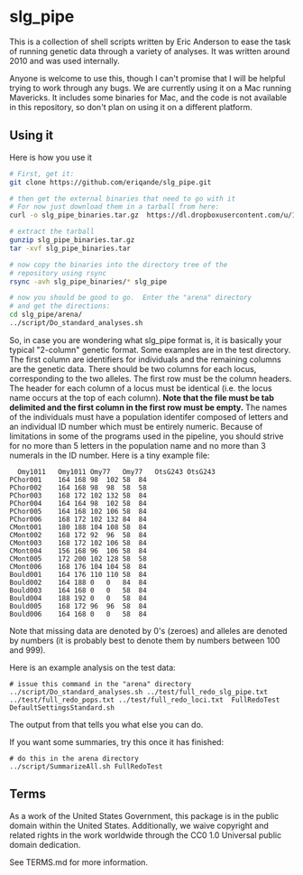 # slg_pipe

This is a collection of shell scripts written by Eric Anderson to ease the task of running genetic data through a variety of analyses.  It was written around 2010 and was used internally.

Anyone is welcome to use this, though I can't promise that I will be helpful trying to work through any bugs.  We are currently using it on a Mac running Mavericks.  It includes some binaries for Mac, and the code is not available in this repository, so don't plan on using it on a different platform.


## Using it
Here is how you use it


```sh
# First, get it:
git clone https://github.com/eriqande/slg_pipe.git

# then get the external binaries that need to go with it
# For now just download them in a tarball from here:
curl -o slg_pipe_binaries.tar.gz  https://dl.dropboxusercontent.com/u/19274778/slg_pipe_binaries.tar.gz

# extract the tarball
gunzip slg_pipe_binaries.tar.gz 
tar -xvf slg_pipe_binaries.tar 

# now copy the binaries into the directory tree of the 
# repository using rsync
rsync -avh slg_pipe_binaries/* slg_pipe

# now you should be good to go.  Enter the "arena" directory
# and get the directions:
cd slg_pipe/arena/
../script/Do_standard_analyses.sh
```

So, in case you are wondering what slg_pipe format is, it is basically your typical "2-column" genetic format.  Some examples are in the test directory.   The first column are identifiers for individuals and the remaining columns are the genetic data.  There should be two columns for each locus, corresponding to the two alleles.  The first row must be the column headers.  The header for each column of a locus must be identical (i.e. the locus name occurs at the top of each column). **Note that the file must be tab delimited and the first column in the first row must be empty.** The names of the individuals must have a population identifer composed of letters and an individual ID number which must be entirely numeric.  Because of limitations in some of the programs used in the pipeline, you should strive for no more than 5 letters in the population name and no more than 3 numerals in the ID number.  Here is a tiny example file:
```
  Omy1011	Omy1011	Omy77	Omy77	OtsG243	OtsG243
PChor001	164	168	98	102	58	84
PChor002	164	168	98	98	58	58
PChor003	168	172	102	132	58	84
PChor004	164	164	98	102	58	84
PChor005	164	168	102	106	58	84
PChor006	168	172	102	132	84	84
CMont001	180	188	104	108	58	84
CMont002	168	172	92	96	58	84
CMont003	168	172	102	106	58	84
CMont004	156	168	96	106	58	84
CMont005	172	200	102	128	58	58
CMont006	168	176	104	104	58	84
Bould001	164	176	110	110	58	84
Bould002	164	188	0	0	84	84
Bould003	164	168	0	0	58	84
Bould004	188	192	0	0	58	84
Bould005	168	172	96	96	58	84
Bould006	164	168	0	0	58	84
```

Note that missing data are denoted by 0's (zeroes) and alleles are denoted by numbers (it is probably best to denote them by numbers between 100 and 999).

Here is an example analysis on the test data:  
```shell
# issue this command in the "arena" directory
../script/Do_standard_analyses.sh ../test/full_redo_slg_pipe.txt ../test/full_redo_pops.txt ../test/full_redo_loci.txt  FullRedoTest DefaultSettingsStandard.sh
```
The output from that tells you what else you can do.

If you want some summaries, try this once it has finished:
```shell
# do this in the arena directory
../script/SummarizeAll.sh FullRedoTest
```




## Terms 

As a work of the United States Government, this package is in the
public domain within the United States. Additionally, we waive
copyright and related rights in the work worldwide through the CC0 1.0
Universal public domain dedication.

See TERMS.md for more information.

